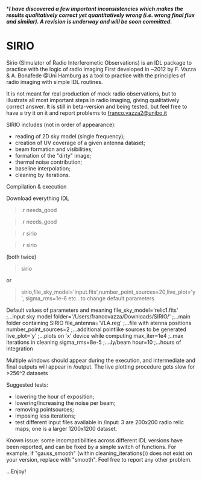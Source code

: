 ****I have discovered a few important inconsistencies which makes the results qualitatively correct yet quantitatively wrong (i.e. wrong final flux and similar). A revision is underway and will be soon committed.***


# SIRIO

Sirio (SImulator of Radio Interferometic Observations) is an  IDL package to practice with the logic of radio imaging
First developed in ~2012 by F. Vazza & A. Bonafede @Uni Hamburg as a tool to practice with the principles of radio imaging with simple IDL routines. 

It is not meant for real production of mock radio observations, but to illustrate all most important steps in radio imaging, giving qualitatively correct answer. It is still in beta-version and being tested, but feel free to have a try it on it and report problems to franco.vazza2@unibo.it

SIRIO includes (not in order of appearance):
- reading of 2D sky model (single frequency);
- creation of UV coverage of a given antenna dataset;
- beam formation and visibilities;
- formation of the "dirty" image;
- thermal noise contribution;
- baseline interpolation;
- cleaning by iterations.


Compilation & execution

Download everything
IDL

>.r needs_good

>.r needs_good

>.r sirio

>.r sirio 

(both twice)

>sirio    

or 

>sirio,file_sky_model='input.fits',number_point_sources=20,live_plot='y', sigma_rms=1e-6     etc...to change default parameters


Default values of parameters and meaning
   file_sky_model='relic1.fits'  ;...input sky model 
   folder='/Users/francovazza/Downloads/SIRIO/'   ;...main folder containing SIRIO
   file_antenna='VLA.reg'   ;...file with atenna positions
   number_point_sources=2   ;...additional pointlike sources to be generated
   live_plot='y'  ;...plots on 'x' device while computing 
   max_iter=1e4   ;..max iterations in cleaning
   sigma_rms=8e-5 ;...Jy/beam
   hour=10  ;...hours of integration
   

Multiple windows should appear during the execution, and intermediate and final outputs will appear in /output.
The live plotting procedure gets slow for >256^2 datasets

Suggested tests:
- lowering the hour of exposition;
- lowering/increasing the noise per beam;
- removing pointsources;
- imposing less iterations;
- test different input files available in /input: 3 are 200x200 radio relic maps, one is a larger 1200x1200 dataset.

Known issue: some incompatibilities across different IDL versions have been reported, and can be fixed by a simple switch of functions. For example, if "gauss_smooth" (within cleaning_iterations()) does not exist on your version, replace with "smooth". Feel free to report any other problem. 


...Enjoy! 


